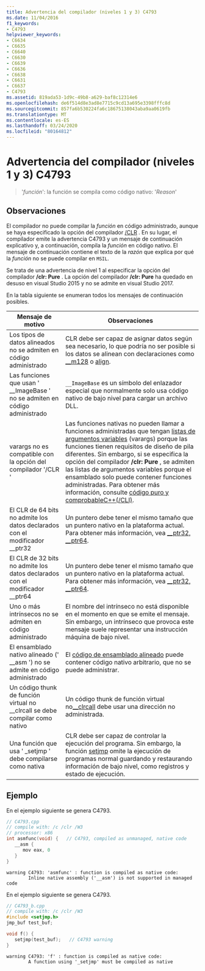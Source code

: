 ```yaml
---
title: Advertencia del compilador (niveles 1 y 3) C4793
ms.date: 11/04/2016
f1_keywords:
- C4793
helpviewer_keywords:
- C6634
- C6635
- C6640
- C6630
- C6639
- C6636
- C6638
- C6631
- C6637
- C4793
ms.assetid: 819ada53-1d9c-49b8-a629-baf8c12314e6
ms.openlocfilehash: de6f514d8e3ad8e7715c9cd13a695e3398fffc8d
ms.sourcegitcommit: 857fa6b530224fa6c18675138043aba9aa0619fb
ms.translationtype: MT
ms.contentlocale: es-ES
ms.lasthandoff: 03/24/2020
ms.locfileid: "80164812"
---
```

# <a name="compiler-warning-level-1-and-3-c4793"></a>Advertencia del compilador (niveles 1 y 3) C4793

> '*función*': la función se compila como código nativo: '*Reason*'

## <a name="remarks"></a>Observaciones

El compilador no puede compilar la *función* en código administrado, aunque se haya especificado la opción del compilador [/CLR](../../build/reference/clr-common-language-runtime-compilation.md) . En su lugar, el compilador emite la advertencia C4793 y un mensaje de continuación explicativo y, a continuación, compila la *función* en código nativo. El mensaje de continuación contiene el texto de la *razón* que explica por qué la *función* no se puede compilar en `MSIL`.

Se trata de una advertencia de nivel 1 al especificar la opción del compilador **/clr: Pure** .  La opción del compilador **/clr: Pure** ha quedado en desuso en visual Studio 2015 y no se admite en visual Studio 2017.

En la tabla siguiente se enumeran todos los mensajes de continuación posibles.

|Mensaje de motivo|Observaciones|
|--------------------|-------------|
|Los tipos de datos alineados no se admiten en código administrado|CLR debe ser capaz de asignar datos según sea necesario, lo que podría no ser posible si los datos se alinean con declaraciones como [__m128](../../cpp/m128.md) o [align](../../cpp/align-cpp.md).|
|Las funciones que usan ' __ImageBase ' no se admiten en código administrado|`__ImageBase` es un símbolo del enlazador especial que normalmente solo usa código nativo de bajo nivel para cargar un archivo DLL.|
|varargs no es compatible con la opción del compilador '/CLR '|Las funciones nativas no pueden llamar a funciones administradas que tengan [listas de argumentos variables](../../cpp/functions-with-variable-argument-lists-cpp.md) (varargs) porque las funciones tienen requisitos de diseño de pila diferentes. Sin embargo, si se especifica la opción del compilador **/clr: Pure** , se admiten las listas de argumentos variables porque el ensamblado solo puede contener funciones administradas. Para obtener más información, consulte [código puro y comprobableC++(/CLI)](../../dotnet/pure-and-verifiable-code-cpp-cli.md).|
|El CLR de 64 bits no admite los datos declarados con el modificador __ptr32|Un puntero debe tener el mismo tamaño que un puntero nativo en la plataforma actual. Para obtener más información, vea [__ptr32, \__ptr64](../../cpp/ptr32-ptr64.md).|
|El CLR de 32 bits no admite los datos declarados con el modificador __ptr64|Un puntero debe tener el mismo tamaño que un puntero nativo en la plataforma actual. Para obtener más información, vea [__ptr32, \__ptr64](../../cpp/ptr32-ptr64.md).|
|Uno o más intrínsecos no se admiten en código administrado|El nombre del intrínseco no está disponible en el momento en que se emite el mensaje. Sin embargo, un intrínseco que provoca este mensaje suele representar una instrucción máquina de bajo nivel.|
|El ensamblado nativo alineado (' __asm ') no se admite en código administrado|El [código de ensamblado alineado](../../assembler/inline/asm.md) puede contener código nativo arbitrario, que no se puede administrar.|
|Un código thunk de función virtual no __clrcall se debe compilar como nativo|Un código thunk de función virtual no[__clrcall](../../cpp/clrcall.md) debe usar una dirección no administrada.|
|Una función que usa ' _setjmp ' debe compilarse como nativa|CLR debe ser capaz de controlar la ejecución del programa. Sin embargo, la función [setjmp](../../cpp/using-setjmp-longjmp.md) omite la ejecución de programas normal guardando y restaurando información de bajo nivel, como registros y estado de ejecución.|

## <a name="example"></a>Ejemplo

En el ejemplo siguiente se genera C4793.

```cpp
// C4793.cpp
// compile with: /c /clr /W3
// processor: x86
int asmfunc(void) {   // C4793, compiled as unmanaged, native code
   __asm {
      mov eax, 0
   }
}
```

```Output
warning C4793: 'asmfunc' : function is compiled as native code:
        Inline native assembly ('__asm') is not supported in managed code
```

En el ejemplo siguiente se genera C4793.

```cpp
// C4793_b.cpp
// compile with: /c /clr /W3
#include <setjmp.h>
jmp_buf test_buf;

void f() {
   setjmp(test_buf);   // C4793 warning
}
```

```Output
warning C4793: 'f' : function is compiled as native code:
        A function using '_setjmp' must be compiled as native
```
